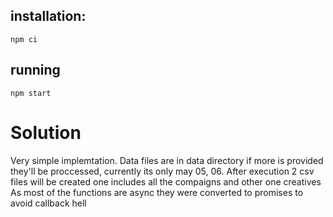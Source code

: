 installation:
--
```npm ci```

running
--
```npm start```

# Solution

Very simple implemtation. Data files are in data directory if more is provided they'll be proccessed, currently its only may 05, 06.
After execution 2 csv files will be created one includes all the compaigns and other one creatives
As most of the functions are async they were converted to promises to avoid callback hell

